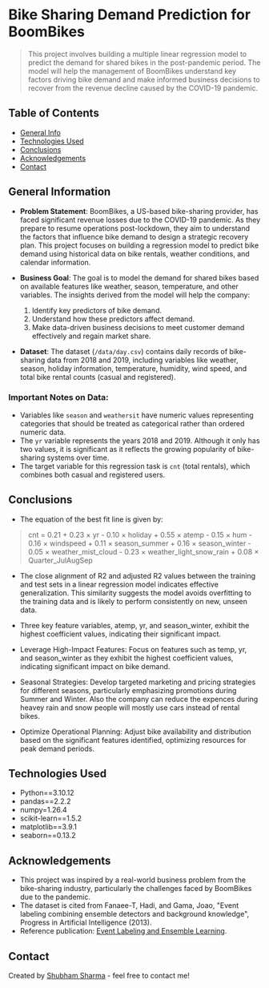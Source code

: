 # Bike Sharing Demand Prediction for BoomBikes
> This project involves building a multiple linear regression model to predict the demand for shared bikes in the post-pandemic period. The model will help the management of BoomBikes understand key factors driving bike demand and make informed business decisions to recover from the revenue decline caused by the COVID-19 pandemic.

## Table of Contents
* [General Info](#general-information)
* [Technologies Used](#technologies-used)
* [Conclusions](#conclusions)
* [Acknowledgements](#acknowledgements)
* [Contact](#contact)

## General Information
- **Problem Statement**: BoomBikes, a US-based bike-sharing provider, has faced significant revenue losses due to the COVID-19 pandemic. As they prepare to resume operations post-lockdown, they aim to understand the factors that influence bike demand to design a strategic recovery plan. This project focuses on building a regression model to predict bike demand using historical data on bike rentals, weather conditions, and calendar information.
  
- **Business Goal**: The goal is to model the demand for shared bikes based on available features like weather, season, temperature, and other variables. The insights derived from the model will help the company:
  1. Identify key predictors of bike demand.
  2. Understand how these predictors affect demand.
  3. Make data-driven business decisions to meet customer demand effectively and regain market share.

- **Dataset**: The dataset (`/data/day.csv`) contains daily records of bike-sharing data from 2018 and 2019, including variables like weather, season, holiday information, temperature, humidity, wind speed, and total bike rental counts (casual and registered).

### Important Notes on Data:
- Variables like `season` and `weathersit` have numeric values representing categories that should be treated as categorical rather than ordered numeric data.
- The `yr` variable represents the years 2018 and 2019. Although it only has two values, it is significant as it reflects the growing popularity of bike-sharing systems over time.
- The target variable for this regression task is `cnt` (total rentals), which combines both casual and registered users.

## Conclusions
* The equation of the best fit line is given by:
> cnt = 0.21 + 0.23 × yr - 0.10 × holiday + 0.55 × atemp - 0.15 × hum - 0.16 × windspeed 
    + 0.11 × season_summer + 0.16 × season_winter - 0.05 × weather_mist_cloud 
    - 0.23 × weather_light_snow_rain + 0.08 × Quarter_JulAugSep
    
* The close alignment of R2 and adjusted R2 values between the training and test sets in a linear regression model indicates effective generalization. This similarity suggests the model avoids overfitting to the training data and is likely to perform consistently on new, unseen data.

* Three key feature variables, atemp, yr, and season_winter, exhibit the highest coefficient values, indicating their significant impact.

* Leverage High-Impact Features: Focus on features such as temp, yr, and season_winter as they exhibit the highest coefficient values, indicating significant impact on bike demand.

* Seasonal Strategies: Develop targeted marketing and pricing strategies for different seasons, particularly emphasizing promotions during Summer and Winter. Also the company can reduce the expences during heavey rain and snow people will mostly use cars instead of rental bikes.

* Optimize Operational Planning: Adjust bike availability and distribution based on the significant features identified, optimizing resources for peak demand periods.

## Technologies Used
- Python==3.10.12
- pandas==2.2.2
- numpy=1.26.4
- scikit-learn==1.5.2
- matplotlib==3.9.1
- seaborn==0.13.2

## Acknowledgements
- This project was inspired by a real-world business problem from the bike-sharing industry, particularly the challenges faced by BoomBikes due to the pandemic.
- The dataset is cited from Fanaee-T, Hadi, and Gama, Joao, "Event labeling combining ensemble detectors and background knowledge", Progress in Artificial Intelligence (2013).
- Reference publication: [Event Labeling and Ensemble Learning](http://dx.doi.org/10.1007/s13748-013-0040-3).

## Contact
Created by [Shubham Sharma](https://www.linkedin.com/in/shubham-sharma-andy/) - feel free to contact me!
